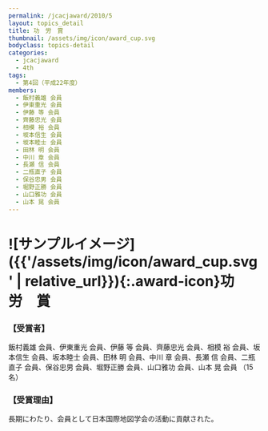 ```yaml
---
permalink: /jcacjaward/2010/5
layout: topics_detail
title: 功　労　賞
thumbnail: /assets/img/icon/award_cup.svg
bodyclass: topics-detail
categories:
  - jcacjaward
  - 4th
tags:
  - 第4回（平成22年度）
members:
  - 飯村義雄 会員
  - 伊東重光 会員
  - 伊藤 等 会員
  - 齊藤忠光 会員
  - 相模 裕 会員
  - 坂本信生 会員
  - 坂本睦士 会員
  - 田林 明 会員
  - 中川 章 会員
  - 長瀬 信 会員
  - 二瓶直子 会員
  - 保谷忠男 会員
  - 堀野正勝 会員
  - 山口雅功 会員
  - 山本 晃 会員
---
```


# ![サンプルイメージ]({{'/assets/img/icon/award_cup.svg' | relative_url}}){:.award-icon}功　労　賞

### 【受賞者】

飯村義雄 会員、伊東重光 会員、伊藤 等 会員、齊藤忠光 会員、相模 裕 会員、坂本信生 会員、坂本睦士 会員、田林 明 会員、中川 章 会員、長瀬 信 会員、二瓶直子 会員、保谷忠男 会員、堀野正勝 会員、山口雅功 会員、山本 晃 会員 （15名）

### 【受賞理由】

長期にわたり、会員として日本国際地図学会の活動に貢献された。
